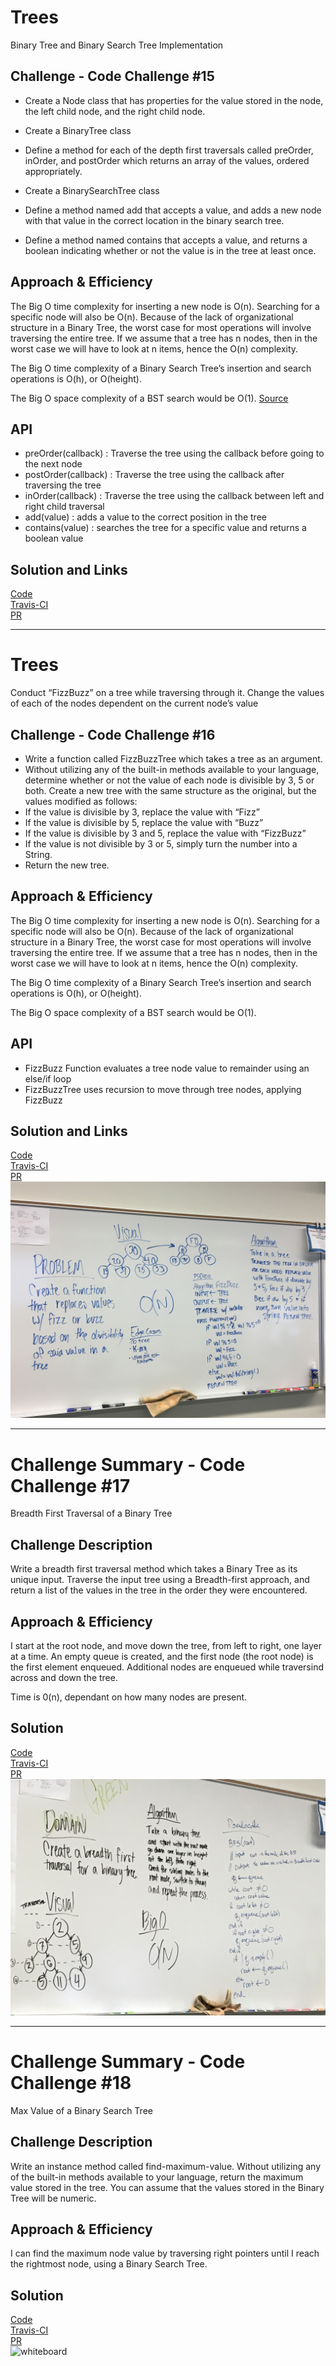 # Trees
Binary Tree and Binary Search Tree Implementation

## Challenge - Code Challenge #15
 - Create a Node class that has properties for the value stored in the node, the left child node, and the right child node.
 - Create a BinaryTree class
 - Define a method for each of the depth first traversals called preOrder, inOrder, and postOrder which returns an array of the values, ordered appropriately.

 - Create a BinarySearchTree class
 - Define a method named add that accepts a value, and adds a new node with that value in the correct location in the binary search tree.
 - Define a method named contains that accepts a value, and returns a boolean indicating whether or not the value is in the tree at least once.

## Approach & Efficiency
The Big O time complexity for inserting a new node is O(n). Searching for a specific node will also be O(n). Because of the lack of organizational structure in a Binary Tree, the worst case for most operations will involve traversing the entire tree. If we assume that a tree has n nodes, then in the worst case we will have to look at n items, hence the O(n) complexity. 

The Big O time complexity of a Binary Search Tree’s insertion and search operations is O(h), or O(height). 

The Big O space complexity of a BST search would be O(1). 
[Source](https://codefellows.github.io/common_curriculum/data_structures_and_algorithms/Code_401/class-15/resources/Trees.html)

## API
  - preOrder(callback) : Traverse the tree using the callback before going to the next node
  - postOrder(callback) : Traverse the tree using the callback after traversing the tree
  - inOrder(callback) : Traverse the tree using the callback between left and right child traversal
  - add(value) : adds a value to the correct position in the tree
  - contains(value) : searches the tree for a specific value and returns a boolean value

## Solution and Links

[Code](./tree.js) <br/>
[Travis-CI](https://www.travis-ci.com/LindsayPeltier-401-advanced-javascript/data-structures-and-algorithms-401) <br/>
[PR](https://github.com/LindsayPeltier-401-advanced-javascript/data-structures-and-algorithms-401/pull/13)

***

# Trees
Conduct “FizzBuzz” on a tree while traversing through it. Change the values of each of the nodes dependent on the current node’s value

## Challenge - Code Challenge #16
 - Write a function called FizzBuzzTree which takes a tree as an argument.
 - Without utilizing any of the built-in methods available to your language, determine whether or not the value of each node is divisible by 3, 5 or both. Create a new tree with the same structure as the original, but the values modified as follows:
 - If the value is divisible by 3, replace the value with “Fizz”
 - If the value is divisible by 5, replace the value with “Buzz”
 - If the value is divisible by 3 and 5, replace the value with “FizzBuzz”
 - If the value is not divisible by 3 or 5, simply turn the number into a String.
 - Return the new tree.

## Approach & Efficiency
The Big O time complexity for inserting a new node is O(n). Searching for a specific node will also be O(n). Because of the lack of organizational structure in a Binary Tree, the worst case for most operations will involve traversing the entire tree. If we assume that a tree has n nodes, then in the worst case we will have to look at n items, hence the O(n) complexity. 

The Big O time complexity of a Binary Search Tree’s insertion and search operations is O(h), or O(height). 

The Big O space complexity of a BST search would be O(1). 

## API
  - FizzBuzz Function evaluates a tree node value to remainder using an else/if loop
  - FizzBuzzTree uses recursion to move through tree nodes, applying FizzBuzz

## Solution and Links

[Code](./fizz-buzz-tree.js) <br/>
[Travis-CI](https://www.travis-ci.com/LindsayPeltier-401-advanced-javascript/data-structures-and-algorithms-401) <br/>
[PR](https://github.com/LindsayPeltier-401-advanced-javascript/data-structures-and-algorithms-401/pull/15) <br/>
![whiteboard](../../assets/fizzbuzzWB.JPG)

***

# Challenge Summary - Code Challenge #17
Breadth First Traversal of a Binary Tree

## Challenge Description
Write a breadth first traversal method which takes a Binary Tree as its unique input. 
Traverse the input tree using a Breadth-first approach, and return a list of the values in the tree in the order they were encountered.

## Approach & Efficiency
I start at the root node, and move down the tree, from left to right, one layer at a time. 
An empty queue is created, and the first node (the root node) is the first element enqueued. Additional nodes are enqueued while traversind across and down the tree. 

Time is 0(n), dependant on how many nodes are present. 

## Solution
[Code](./breadth-first.js) <br/>
[Travis-CI](https://www.travis-ci.com/LindsayPeltier-401-advanced-javascript/data-structures-and-algorithms-401) <br/>
[PR](https://github.com/LindsayPeltier-401-advanced-javascript/data-structures-and-algorithms-401/pull/18) <br/>
![whiteboard](../../assets/BreadthFirstWB.JPG)

***

# Challenge Summary - Code Challenge #18
Max Value of a Binary Search Tree

## Challenge Description
Write an instance method called find-maximum-value. Without utilizing any of the built-in methods available to your language, return the maximum value stored in the tree. You can assume that the values stored in the Binary Tree will be numeric.

## Approach & Efficiency
I can find the maximum node value by traversing right pointers until I reach the rightmost node, using a Binary Search Tree.

## Solution
[Code](./maxValue.js) <br/>
[Travis-CI](https://www.travis-ci.com/LindsayPeltier-401-advanced-javascript/data-structures-and-algorithms-401) <br/>
[PR](https://github.com/LindsayPeltier-401-advanced-javascript/data-structures-and-algorithms-401/pull/) <br/>
![whiteboard]()
